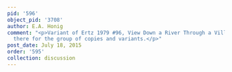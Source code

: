 ```yaml
---
pid: '596'
object_pid: '3708'
author: E.A. Honig
comment: "<p>Variant of Ertz 1979 #96, View Down a River Through a Village. See discussion
  there for the group of copies and variants.</p>"
post_date: July 18, 2015
order: '595'
collection: discussion
---
```

